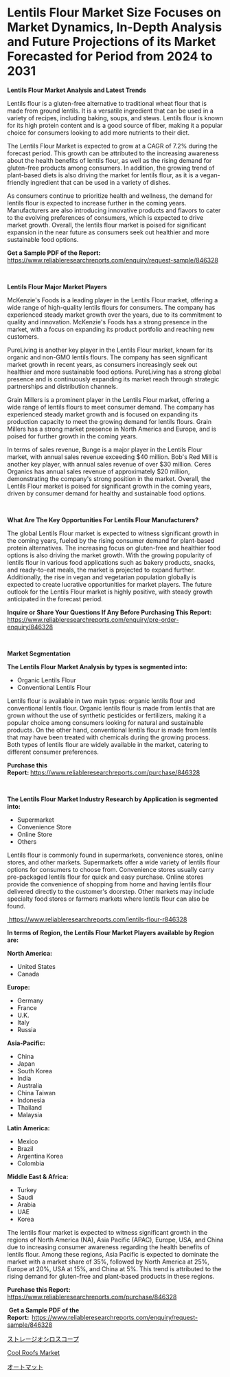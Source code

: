 <p><h1>Lentils Flour Market Size Focuses on Market Dynamics, In-Depth Analysis and Future Projections of its Market Forecasted for Period from 2024 to 2031</h1></p><p><strong>Lentils Flour Market Analysis and Latest Trends</strong></p>
<p><p>Lentils flour is a gluten-free alternative to traditional wheat flour that is made from ground lentils. It is a versatile ingredient that can be used in a variety of recipes, including baking, soups, and stews. Lentils flour is known for its high protein content and is a good source of fiber, making it a popular choice for consumers looking to add more nutrients to their diet.</p><p>The Lentils Flour Market is expected to grow at a CAGR of 7.2% during the forecast period. This growth can be attributed to the increasing awareness about the health benefits of lentils flour, as well as the rising demand for gluten-free products among consumers. In addition, the growing trend of plant-based diets is also driving the market for lentils flour, as it is a vegan-friendly ingredient that can be used in a variety of dishes.</p><p>As consumers continue to prioritize health and wellness, the demand for lentils flour is expected to increase further in the coming years. Manufacturers are also introducing innovative products and flavors to cater to the evolving preferences of consumers, which is expected to drive market growth. Overall, the lentils flour market is poised for significant expansion in the near future as consumers seek out healthier and more sustainable food options.</p></p>
<p><strong>Get a Sample PDF of the Report:&nbsp;</strong> <a href="https://www.reliableresearchreports.com/enquiry/request-sample/846328">https://www.reliableresearchreports.com/enquiry/request-sample/846328</a></p>
<p>&nbsp;</p>
<p><strong>Lentils Flour Major Market Players</strong></p>
<p><p>McKenzie's Foods is a leading player in the Lentils Flour market, offering a wide range of high-quality lentils flours for consumers. The company has experienced steady market growth over the years, due to its commitment to quality and innovation. McKenzie's Foods has a strong presence in the market, with a focus on expanding its product portfolio and reaching new customers.</p><p>PureLiving is another key player in the Lentils Flour market, known for its organic and non-GMO lentils flours. The company has seen significant market growth in recent years, as consumers increasingly seek out healthier and more sustainable food options. PureLiving has a strong global presence and is continuously expanding its market reach through strategic partnerships and distribution channels.</p><p>Grain Millers is a prominent player in the Lentils Flour market, offering a wide range of lentils flours to meet consumer demand. The company has experienced steady market growth and is focused on expanding its production capacity to meet the growing demand for lentils flours. Grain Millers has a strong market presence in North America and Europe, and is poised for further growth in the coming years.</p><p>In terms of sales revenue, Bunge is a major player in the Lentils Flour market, with annual sales revenue exceeding $40 million. Bob's Red Mill is another key player, with annual sales revenue of over $30 million. Ceres Organics has annual sales revenue of approximately $20 million, demonstrating the company's strong position in the market. Overall, the Lentils Flour market is poised for significant growth in the coming years, driven by consumer demand for healthy and sustainable food options.</p></p>
<p>&nbsp;</p>
<p><strong>What Are The Key Opportunities For Lentils Flour Manufacturers?</strong></p>
<p><p>The global Lentils Flour market is expected to witness significant growth in the coming years, fueled by the rising consumer demand for plant-based protein alternatives. The increasing focus on gluten-free and healthier food options is also driving the market growth. With the growing popularity of lentils flour in various food applications such as bakery products, snacks, and ready-to-eat meals, the market is projected to expand further. Additionally, the rise in vegan and vegetarian population globally is expected to create lucrative opportunities for market players. The future outlook for the Lentils Flour market is highly positive, with steady growth anticipated in the forecast period.</p></p>
<p><strong>Inquire or Share Your Questions If Any Before Purchasing This Report:</strong> <a href="https://www.reliableresearchreports.com/enquiry/pre-order-enquiry/846328">https://www.reliableresearchreports.com/enquiry/pre-order-enquiry/846328</a></p>
<p>&nbsp;</p>
<p><strong>Market Segmentation</strong></p>
<p><strong>The Lentils Flour Market Analysis by types is segmented into:</strong></p>
<p><ul><li>Organic Lentils Flour</li><li>Conventional Lentils Flour</li></ul></p>
<p><p>Lentils flour is available in two main types: organic lentils flour and conventional lentils flour. Organic lentils flour is made from lentils that are grown without the use of synthetic pesticides or fertilizers, making it a popular choice among consumers looking for natural and sustainable products. On the other hand, conventional lentils flour is made from lentils that may have been treated with chemicals during the growing process. Both types of lentils flour are widely available in the market, catering to different consumer preferences.</p></p>
<p><strong>Purchase this Report:&nbsp;</strong><a href="https://www.reliableresearchreports.com/purchase/846328">https://www.reliableresearchreports.com/purchase/846328</a></p>
<p>&nbsp;</p>
<p><strong>The Lentils Flour Market Industry Research by Application is segmented into:</strong></p>
<p><ul><li>Supermarket</li><li>Convenience Store</li><li>Online Store</li><li>Others</li></ul></p>
<p><p>Lentils flour is commonly found in supermarkets, convenience stores, online stores, and other markets. Supermarkets offer a wide variety of lentils flour options for consumers to choose from. Convenience stores usually carry pre-packaged lentils flour for quick and easy purchase. Online stores provide the convenience of shopping from home and having lentils flour delivered directly to the customer's doorstep. Other markets may include specialty food stores or farmers markets where lentils flour can also be found.</p></p>
<p><a href="https://www.reliableresearchreports.com/lentils-flour-r846328">&nbsp;https://www.reliableresearchreports.com/lentils-flour-r846328</a></p>
<p><strong>In terms of Region, the Lentils Flour Market Players available by Region are:</strong></p>
<p>
    <p> <strong> North America: </strong>
        <ul>
            <li>United States</li>
            <li>Canada</li>
        </ul>
        </p> 
    <p> <strong> Europe: </strong>
        <ul>
            <li>Germany</li>
            <li>France</li>
            <li>U.K.</li>
            <li>Italy</li>
            <li>Russia</li>
        </ul>
        </p> 
    <p> <strong> Asia-Pacific: </strong>
        <ul>
            <li>China</li>
            <li>Japan</li>
            <li>South Korea</li>
            <li>India</li>
            <li>Australia</li>
            <li>China Taiwan</li>
            <li>Indonesia</li>
            <li>Thailand</li>
            <li>Malaysia</li>
        </ul>
        </p> 
    <p> <strong> Latin America: </strong>
        <ul>
            <li>Mexico</li>
            <li>Brazil</li>
            <li>Argentina Korea</li>
            <li>Colombia</li>
        </ul>
        </p> 
    <p> <strong> Middle East & Africa: </strong>
        <ul>
            <li>Turkey</li>
            <li>Saudi</li>
            <li>Arabia</li>
            <li>UAE</li>
            <li>Korea</li>
        </ul>
    </p>
    </p>
<p><p>The lentils flour market is expected to witness significant growth in the regions of North America (NA), Asia Pacific (APAC), Europe, USA, and China due to increasing consumer awareness regarding the health benefits of lentils flour. Among these regions, Asia Pacific is expected to dominate the market with a market share of 35%, followed by North America at 25%, Europe at 20%, USA at 15%, and China at 5%. This trend is attributed to the rising demand for gluten-free and plant-based products in these regions.</p></p>
<p><strong>Purchase this Report: </strong><a href="https://www.reliableresearchreports.com/purchase/846328">https://www.reliableresearchreports.com/purchase/846328</a></p>
<p>&nbsp;<strong>Get a Sample PDF of the Report:&nbsp;&nbsp;</strong><a href="https://www.reliableresearchreports.com/enquiry/request-sample/846328">https://www.reliableresearchreports.com/enquiry/request-sample/846328</a></p>
<p><strong></strong></p>
<p><p><a href="https://github.com/NashBeahan2023/Market-Research-Report-List-1/blob/main/384096818178.md">ストレージオシロスコープ</a></p><p><a href="https://natural-crush-b99.notion.site/Cool-Roofs-Market-Research-Report-Unlocks-Analysis-on-the-Market-Financial-Status-Market-Size-and--f9d7c85061704e3cad18d7b07ec8e59c">Cool Roofs Market</a></p><p><a href="https://github.com/ppmazlotr77499/Market-Research-Report-List-1/blob/main/685941718179.md">オートマット</a></p></p>